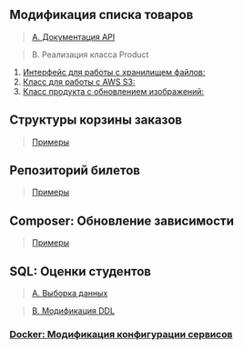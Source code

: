 ## Модификация списка товаров
> [A. Документация API](./1/Market/Documentation/API.md)

> B. Реализация класса Product
1. [Интерфейс для работы с хранилищем файлов:](./1/Market/src/FileStorage/FileStorageInterface.php)
2. [Класс для работы с AWS S3:](./1/Market/src/FileStorage/AwsS3Storage.php)
3. [Класс продукта с обновлением изображений:](./1/Market/Product.php)

## Структуры корзины заказов
> [Примеры](./2/Cart)

## Репозиторий билетов
> [Примеры](./3/Ticket/index.php)

## Composer: Обновление зависимости
> [Примеры](./4/README.md)

## SQL: Оценки студентов
> [A. Выборка данных](./5/SQL.md)

> [B. Модификация DDL](./5/DDl.md)

### [Docker: Модификация конфигурации сервисов](./6/README.md)
